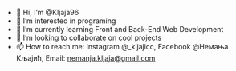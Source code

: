 - 👋 Hi, I’m @Kljaja96
- 👀 I’m interested in programing
- 🌱 I’m currently learning Front and Back-End Web Development
- 💞️ I’m looking to collaborate on cool projects
- 📫 How to reach me: Instagram @_kljajicc, Facebook @Немања Кљајић, Email: nemanja.kljaja@gmail.com

<!---
Kljaja96/Kljaja96 is a ✨ special ✨ repository because its `README.md` (this file) appears on your GitHub profile.
You can click the Preview link to take a look at your changes.
--->
